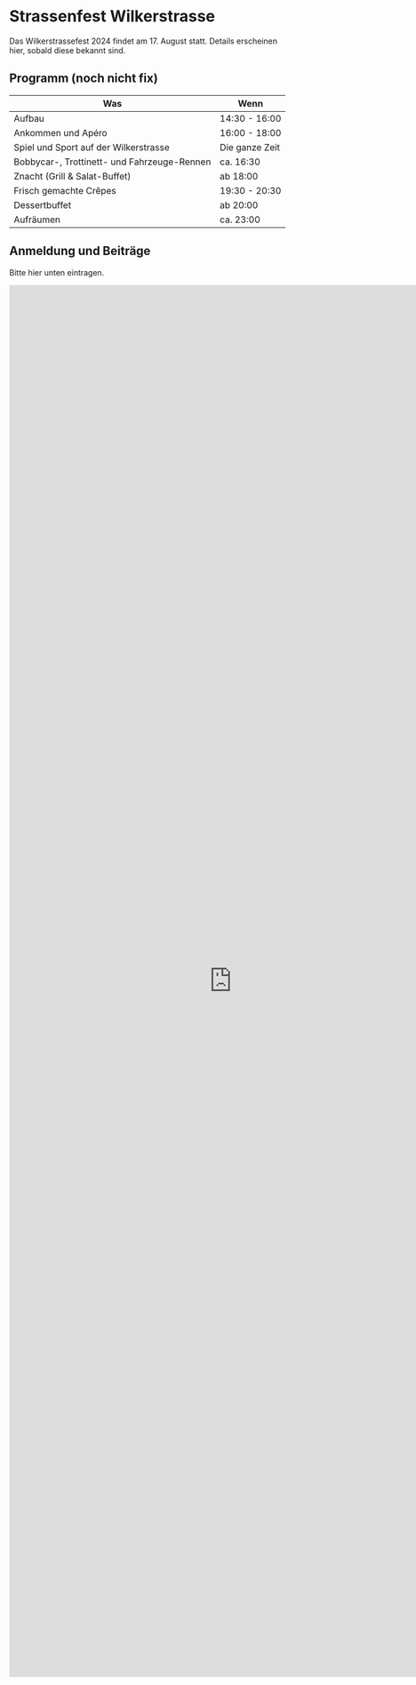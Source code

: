 # Strassenfest Wilkerstrasse

Das Wilkerstrassefest 2024 findet am 17. August statt.
Details erscheinen hier, sobald diese bekannt sind.

## Programm (noch nicht fix)

| Was                                         | Wenn           |
|---------------------------------------------|----------------|
| Aufbau                                      | 14:30 - 16:00  |
| Ankommen und Apéro                          | 16:00 - 18:00  |
| Spiel und Sport auf der Wilkerstrasse       | Die ganze Zeit |
| Bobbycar-, Trottinett- und Fahrzeuge-Rennen | ca. 16:30      |
| Znacht (Grill & Salat-Buffet)               | ab 18:00       |
| Frisch gemachte Crêpes                      | 19:30 - 20:30  |
| Dessertbuffet                               | ab 20:00       |
| Aufräumen                                   | ca. 23:00      |

## Anmeldung und Beiträge

Bitte hier unten eintragen.

<iframe src="https://docs.google.com/forms/d/e/1FAIpQLSfzXNL7lqKhPBdIhRUW13hTf97_g0bgl6unWWic6UU5auPImQ/viewform?embedded=true"
	width="800"
	height="2506"
	frameborder="0"
	marginheight="0"
	marginwidth="0">Loading…</iframe>
